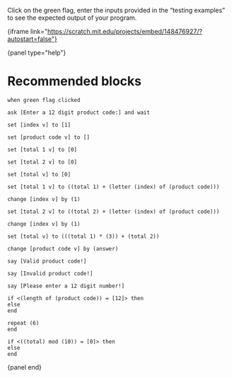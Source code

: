 Click on the green flag, enter the inputs provided in the “testing examples” to see the expected output of your program.

{iframe link="https://scratch.mit.edu/projects/embed/148476927/?autostart=false"}

{panel type="help"}

# Recommended blocks

<pre><code class="scratch:split:random">when green flag clicked

ask [Enter a 12 digit product code:] and wait
</code></pre>

<pre><code class="scratch:split:random">set [index v] to [1]

set [product code v] to []

set [total 1 v] to [0]

set [total 2 v] to [0]

set [total v] to [0]

set [total 1 v] to ((total 1) + (letter (index) of (product code)))

change [index v] by (1)

set [total 2 v] to ((total 2) + (letter (index) of (product code)))

change [index v] by (1)

set [total v] to (((total 1) * (3)) + (total 2))

change [product code v] by (answer)
</code></pre>

<pre><code class="scratch:split:random">say [Valid product code!]

say [Invalid product code!]

say [Please enter a 12 digit number!]
</code></pre>

<pre><code class="scratch:split:random">if &lt;(length of (product code)) = [12]&gt; then
else
end

repeat (6)
end

if &lt;((total) mod (10)) = [0]&gt; then
else
end
</code></pre>

{panel end}